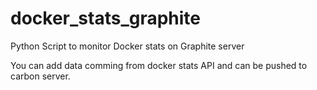 # docker_stats_graphite
Python Script to monitor Docker stats on Graphite server

You can add data comming from docker stats API and can be pushed to carbon server.
